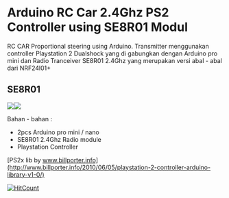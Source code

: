 # Arduino RC Car 2.4Ghz PS2 Controller using SE8R01 Modul
RC CAR Proportional steering using Arduino.
Transmitter menggunakan controller Playstation 2 Dualshock yang di gabungkan dengan Arduino pro mini dan Radio Tranceiver SE8R01 2.4Ghz yang merupakan versi abal - abal dari NRF24l01+

SE8R01
------

![](http://img.dxcdn.com/productimages/sku_424246_1.jpg)![](http://img.dxcdn.com/productimages/sku_423857_3.jpg)

Bahan - bahan :

*   2pcs Arduino pro mini / nano
*   SE8R01 2.4Ghz Radio module
*   Playstation Controller

[PS2x lib by www.billporter.info](http://www.billporter.info/2010/06/05/playstation-2-controller-arduino-library-v1-0/)


[![HitCount](http://hits.dwyl.com/dianariyanto/Arduino-RC-Car-24Ghz.svg)](http://hits.dwyl.com/dianariyanto/Arduino-RC-Car-24Ghz)
